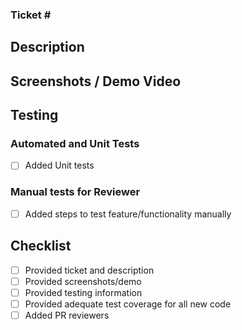 ### Ticket #<Enter Number Here To Auto-Link>
## Description

## Screenshots / Demo Video

## Testing

### Automated and Unit Tests
- [ ] Added Unit tests

### Manual tests for Reviewer
- [ ] Added steps to test feature/functionality manually

## Checklist
- [ ] Provided ticket and description
- [ ] Provided screenshots/demo
- [ ] Provided testing information
- [ ] Provided adequate test coverage for all new code
- [ ] Added PR reviewers